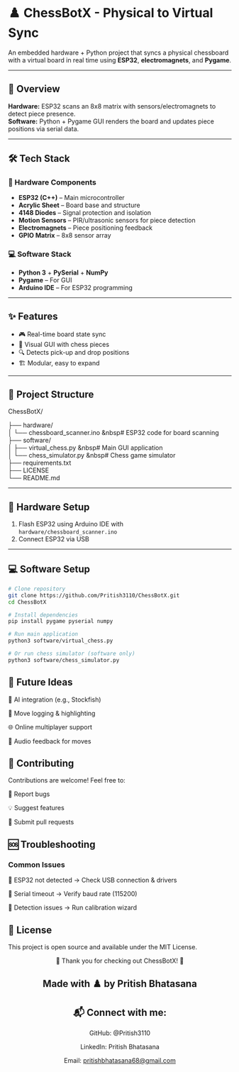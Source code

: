 # ♟️ ChessBotX - Physical to Virtual Sync

An embedded hardware + Python project that syncs a physical chessboard with a virtual board in real time using **ESP32**, **electromagnets**, and **Pygame**.

---

## 🎯 Overview

**Hardware:** ESP32 scans an 8x8 matrix with sensors/electromagnets to detect piece presence.  
**Software:** Python + Pygame GUI renders the board and updates piece positions via serial data.

---

## 🛠️ Tech Stack

### 🔌 Hardware Components

- **ESP32 (C++)** – Main microcontroller  
- **Acrylic Sheet** – Board base and structure  
- **4148 Diodes** – Signal protection and isolation  
- **Motion Sensors** – PIR/ultrasonic sensors for piece detection  
- **Electromagnets** – Piece positioning feedback  
- **GPIO Matrix** – 8x8 sensor array  

### 💻 Software Stack

- **Python 3** + **PySerial** + **NumPy**  
- **Pygame** – For GUI  
- **Arduino IDE** – For ESP32 programming  

---

## ✨ Features

- 🎮 Real-time board state sync  
- 🎨 Visual GUI with chess pieces  
- 🔍 Detects pick-up and drop positions  
- 🏗️ Modular, easy to expand  

---

## 📁 Project Structure

ChessBotX/

├── hardware/<br>
│   └── chessboard_scanner.ino     &nbsp# ESP32 code for board scanning<br>
├── software/<br>
│   ├── virtual_chess.py           &nbsp# Main GUI application<br>
│   └── chess_simulator.py         &nbsp# Chess game simulator<br>
├── requirements.txt<br>
├── LICENSE<br>
└── README.md<br>


---

## 🔧 Hardware Setup

1. Flash ESP32 using Arduino IDE with  
   `hardware/chessboard_scanner.ino`
2. Connect ESP32 via USB

---

## 💻 Software Setup

```bash
# Clone repository
git clone https://github.com/Pritish3110/ChessBotX.git
cd ChessBotX

# Install dependencies
pip install pygame pyserial numpy

# Run main application
python3 software/virtual_chess.py

# Or run chess simulator (software only)
python3 software/chess_simulator.py
```
## 🔮 Future Ideas

🤖 AI integration (e.g., Stockfish)

📝 Move logging & highlighting

🌐 Online multiplayer support

🎵 Audio feedback for moves

## 🤝 Contributing

Contributions are welcome! Feel free to:

🐛 Report bugs

💡 Suggest features

🔧 Submit pull requests


## 🆘 Troubleshooting

### Common Issues

🔌 ESP32 not detected → Check USB connection & drivers

📡 Serial timeout → Verify baud rate (115200)

🎯 Detection issues → Run calibration wizard


## 📄 License


This project is open source and available under the MIT License.


<div align="center">

🎉 Thank you for checking out ChessBotX! 🎉

## Made with ♟️ by Pritish Bhatasana


## 📬 Connect with me:

GitHub: @Pritish3110

LinkedIn: Pritish Bhatasana

Email: pritishbhatasana68@gmail.com
